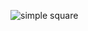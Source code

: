 ![simple square](https://s573sas.storage.yandex.net/rdisk/f0bf656013ceeded9955aa6a19ea01034591a267eb93c2d6bd09552409f1fe50/5ff0dd1c/rWrGw1jWm9zdlHtFJwpGgxIxIH8JFFpZdJWMQoJstQ6JPaj74tx3ZmeNdVLkOD2YYhxPMe2fKXv9i1bW-N0k2g==?uid=96074466&filename=%238%20-%20forking%20crazy.png&disposition=inline&hash=&limit=0&content_type=image%2Fpng&owner_uid=96074466&fsize=183881&hid=433767af2f46e2729b42714df5fec3f3&media_type=image&tknv=v2&etag=0e4dcbf4f4f5dc41b137c3d67c551204&rtoken=OIawQUWYqkwg&force_default=yes&ycrid=na-1934833b70eafc01e70493d7555f0514-downloader18f&ts=5b7f109dc7f00&s=2968fb29b9756cd37ebdefa1a6148998618a616f5b3b92a632ab5c32284b3d5e&pb=U2FsdGVkX19EZsatcfDDtd1_z9NisjgB7Nb728bgpIw7EyGGQAkaz2AZ7L6toS5iuThGHLHFRna8oFs66rNnoWQPJQMvTCi5DrM2liI8lDY)
